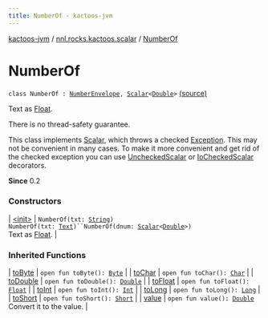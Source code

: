```yaml
---
title: NumberOf - kactoos-jvm
---
```


[kactoos-jvm](../../index.html) / [nnl.rocks.kactoos.scalar](../index.html) / [NumberOf](./index.html)

# NumberOf

`class NumberOf : `[`NumberEnvelope`](../-number-envelope/index.html)`, `[`Scalar`](../../nnl.rocks.kactoos/-scalar/index.html)`<`[`Double`](https://kotlinlang.org/api/latest/jvm/stdlib/kotlin/-double/index.html)`>` [(source)](https://github.com/neonailol/kactoos/blob/master/kactoos-jvm/src/main/kotlin/nnl/rocks/kactoos/scalar/NumberOf.kt#L24)

Text as [Float](https://kotlinlang.org/api/latest/jvm/stdlib/kotlin/-float/index.html).

There is no thread-safety guarantee.

This class implements [Scalar](../../nnl.rocks.kactoos/-scalar/index.html), which throws a checked
[Exception](https://kotlinlang.org/api/latest/jvm/stdlib/kotlin/-exception/index.html). This may not be convenient in many cases. To make
it more convenient and get rid of the checked exception you can
use [UncheckedScalar](../-unchecked-scalar/index.html) or [IoCheckedScalar](../-io-checked-scalar/index.html) decorators.

**Since**
0.2

### Constructors

| [&lt;init&gt;](-init-.html) | `NumberOf(txt: `[`String`](https://kotlinlang.org/api/latest/jvm/stdlib/kotlin/-string/index.html)`)`<br>`NumberOf(txt: `[`Text`](../../nnl.rocks.kactoos/-text/index.html)`)``NumberOf(dnum: `[`Scalar`](../../nnl.rocks.kactoos/-scalar/index.html)`<`[`Double`](https://kotlinlang.org/api/latest/jvm/stdlib/kotlin/-double/index.html)`>)`<br>Text as [Float](https://kotlinlang.org/api/latest/jvm/stdlib/kotlin/-float/index.html). |

### Inherited Functions

| [toByte](../-number-envelope/to-byte.html) | `open fun toByte(): `[`Byte`](https://kotlinlang.org/api/latest/jvm/stdlib/kotlin/-byte/index.html) |
| [toChar](../-number-envelope/to-char.html) | `open fun toChar(): `[`Char`](https://kotlinlang.org/api/latest/jvm/stdlib/kotlin/-char/index.html) |
| [toDouble](../-number-envelope/to-double.html) | `open fun toDouble(): `[`Double`](https://kotlinlang.org/api/latest/jvm/stdlib/kotlin/-double/index.html) |
| [toFloat](../-number-envelope/to-float.html) | `open fun toFloat(): `[`Float`](https://kotlinlang.org/api/latest/jvm/stdlib/kotlin/-float/index.html) |
| [toInt](../-number-envelope/to-int.html) | `open fun toInt(): `[`Int`](https://kotlinlang.org/api/latest/jvm/stdlib/kotlin/-int/index.html) |
| [toLong](../-number-envelope/to-long.html) | `open fun toLong(): `[`Long`](https://kotlinlang.org/api/latest/jvm/stdlib/kotlin/-long/index.html) |
| [toShort](../-number-envelope/to-short.html) | `open fun toShort(): `[`Short`](https://kotlinlang.org/api/latest/jvm/stdlib/kotlin/-short/index.html) |
| [value](../-number-envelope/value.html) | `open fun value(): `[`Double`](https://kotlinlang.org/api/latest/jvm/stdlib/kotlin/-double/index.html)<br>Convert it to the value. |

